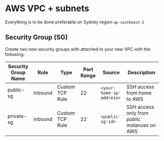 # AWS VPC + subnets

Everything is to be done preferable on Sydney region `ap-southeast-2`

## Security Group (SG)

Create two new security groups with attached to your new VPC with the following:

|Security Group Name|Rule|Type|Port Range|Source|Description
|-|-|-|-|-|-|
|public-sg|inbound|Custom TCP Rule|22|`<your-home-ip-address>`|SSH access from home to AWS|
|private-sg|inbound|Custom TCP Rule|22|`<public-sg-id>`|SSH access only from public instances on AWS|
